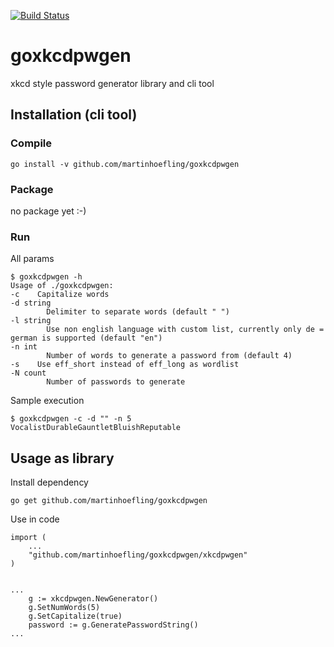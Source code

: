 [![Build Status](https://travis-ci.org/martinhoefling/goxkcdpwgen.svg?branch=master)](https://travis-ci.org/martinhoefling/goxkcdpwgen)

# goxkcdpwgen

xkcd style password generator library and cli tool

## Installation (cli tool)

### Compile

    go install -v github.com/martinhoefling/goxkcdpwgen 

### Package

no package yet :-)

### Run

All params

    $ goxkcdpwgen -h                                                 
    Usage of ./goxkcdpwgen:
    -c    Capitalize words
    -d string
            Delimiter to separate words (default " ")
    -l string
            Use non english language with custom list, currently only de = german is supported (default "en")
    -n int
            Number of words to generate a password from (default 4)
    -s    Use eff_short instead of eff_long as wordlist
    -N count
            Number of passwords to generate

Sample execution

    $ goxkcdpwgen -c -d "" -n 5 
    VocalistDurableGauntletBluishReputable
    

## Usage as library

Install dependency

    go get github.com/martinhoefling/goxkcdpwgen
    
Use in code

    import (
        ...    
    	"github.com/martinhoefling/goxkcdpwgen/xkcdpwgen"
    )
    

    ...    
    	g := xkcdpwgen.NewGenerator()
    	g.SetNumWords(5)
    	g.SetCapitalize(true)
    	password := g.GeneratePasswordString()
    ...
